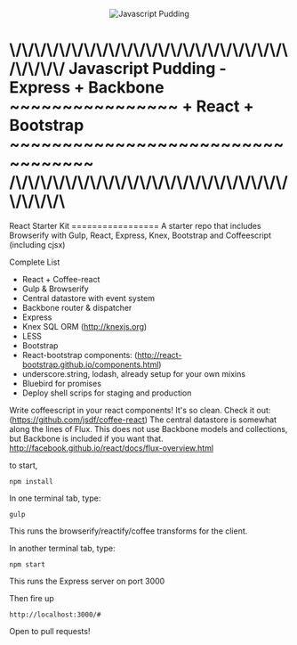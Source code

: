<p align="center">
  <img src="https://cloud.githubusercontent.com/assets/687403/6655215/b75e9dd0-cab1-11e4-9281-8dcfe095d56b.jpg" alt="Javascript Pudding"/>
</p>
<h1>
\/\/\/\/\/\/\/\/\/\/\/\/\/\/\/\/\/\/\/\/\/\/\/\/\/\/\/
Javascript Pudding - Express + Backbone ~~~~~~~~~~~~~~~~ + React + Bootstrap ~~~~~~~~~~~~~~~~~~~~~~~~~~~~~~~~~~
/\/\/\/\/\/\/\/\/\/\/\/\/\/\/\/\/\/\/\/\/\/\/\/\/\/\/\
</h1>
React Starter Kit
=================
A starter repo that includes Browserify with Gulp, React, Express, Knex, Bootstrap and Coffeescript (including cjsx)

Complete List
* React + Coffee-react
* Gulp & Browserify
* Central datastore with event system
* Backbone router & dispatcher
* Express
* Knex SQL ORM (http://knexjs.org)
* LESS
* Bootstrap
* React-bootstrap components: (http://react-bootstrap.github.io/components.html)
* underscore.string, lodash, already setup for your own mixins
* Bluebird for promises
* Deploy shell scrips for staging and production


Write coffeescript in your react components! It's so clean. Check it out: (https://github.com/jsdf/coffee-react)
The central datastore is somewhat along the lines of Flux. This does not use Backbone models and collections, but Backbone is included if you want that.
http://facebook.github.io/react/docs/flux-overview.html


to start,

```
npm install
```

In one terminal tab, type:
```
gulp
```
This runs the browserify/reactify/coffee transforms for the client.

In another terminal tab, type:
```
npm start
```
This runs the Express server on port 3000

Then fire up

```
http://localhost:3000/#
```


Open to pull requests!

